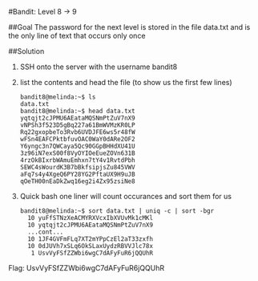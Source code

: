 #Bandit: Level 8 -> 9

##Goal
The password for the next level is stored in the file data.txt and is the only line of text that occurs only once

##Solution
1. SSH onto the server with the username bandit8

2. list the contents and head the file (to show us the first few lines)

   ```
   bandit8@melinda:~$ ls
   data.txt
   bandit8@melinda:~$ head data.txt 
   yqtqjt2cJPMU6AEataMQSNmPtZuV7nX9
   vNPSh3f523D5gBq227a61BmWVMzKR0LP
   Rq22gxopbeTo3Rvb6UVDJFE6ws5r48fW
   wFSn4EAFCPktbfuvOAC0WaY0dARe2OF2
   Y6yngc3n7QWCaya5Qc90GGpBHHdXU41U
   3z96iN7exS00f8VyOYIOeEueZOVn631B
   4rzOkBIxrbWAmuEmhxn7tY4v1RvtdPbh
   SEWC4sWourdK3B7bBkfsipjsZu845VWV
   aFq7s4y4XgeQ6PY28YG2PftaUX9H9uJB
   qOeTH00nEaDkZwq16eg2i4Zx95zsiNe8
   ```

3. Quick bash one liner will count occurances and sort them for us

   ```
   bandit8@melinda:~$ sort data.txt | uniq -c | sort -bgr
     10 yuFfSTNzXeACMYRXVcxIbXVUvMk1cMKl
     10 yqtqjt2cJPMU6AEataMQSNmPtZuV7nX9
     ...cont...
     10 1JF4GVFmFLq7XT2mYPpCzEl2aT33zxfh
     10 0dJUVh7xSLq6OkSLaxUydzRBVVJlc78x
      1 UsvVyFSfZZWbi6wgC7dAFyFuR6jQQUhR
   ```

Flag: UsvVyFSfZZWbi6wgC7dAFyFuR6jQQUhR
